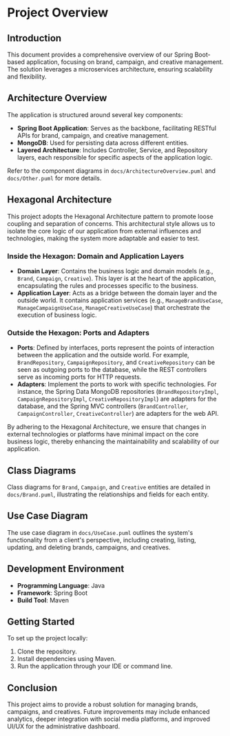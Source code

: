# Project Overview

## Introduction
This document provides a comprehensive overview of our Spring Boot-based application, focusing on brand, campaign, and creative management. The solution leverages a microservices architecture, ensuring scalability and flexibility.

## Architecture Overview
The application is structured around several key components:

- **Spring Boot Application**: Serves as the backbone, facilitating RESTful APIs for brand, campaign, and creative management.
- **MongoDB**: Used for persisting data across different entities.
- **Layered Architecture**: Includes Controller, Service, and Repository layers, each responsible for specific aspects of the application logic.

Refer to the component diagrams in `docs/ArchitectureOverview.puml` and `docs/Other.puml` for more details.

## Hexagonal Architecture

This project adopts the Hexagonal Architecture pattern to promote loose coupling and separation of concerns. This architectural style allows us to isolate the core logic of our application from external influences and technologies, making the system more adaptable and easier to test.

### Inside the Hexagon: Domain and Application Layers

- **Domain Layer**: Contains the business logic and domain models (e.g., `Brand`, `Campaign`, `Creative`). This layer is at the heart of the application, encapsulating the rules and processes specific to the business.
- **Application Layer**: Acts as a bridge between the domain layer and the outside world. It contains application services (e.g., `ManageBrandUseCase`, `ManageCampaignUseCase`, `ManageCreativeUseCase`) that orchestrate the execution of business logic.

### Outside the Hexagon: Ports and Adapters

- **Ports**: Defined by interfaces, ports represent the points of interaction between the application and the outside world. For example, `BrandRepository`, `CampaignRepository`, and `CreativeRepository` can be seen as outgoing ports to the database, while the REST controllers serve as incoming ports for HTTP requests.
- **Adapters**: Implement the ports to work with specific technologies. For instance, the Spring Data MongoDB repositories (`BrandRepositoryImpl`, `CampaignRepositoryImpl`, `CreativeRepositoryImpl`) are adapters for the database, and the Spring MVC controllers (`BrandController`, `CampaignController`, `CreativeController`) are adapters for the web API.

By adhering to the Hexagonal Architecture, we ensure that changes in external technologies or platforms have minimal impact on the core business logic, thereby enhancing the maintainability and scalability of our application.

## Class Diagrams
Class diagrams for `Brand`, `Campaign`, and `Creative` entities are detailed in `docs/Brand.puml`, illustrating the relationships and fields for each entity.

## Use Case Diagram
The use case diagram in `docs/UseCase.puml` outlines the system's functionality from a client's perspective, including creating, listing, updating, and deleting brands, campaigns, and creatives.

## Development Environment
- **Programming Language**: Java
- **Framework**: Spring Boot
- **Build Tool**: Maven

## Getting Started
To set up the project locally:
1. Clone the repository.
2. Install dependencies using Maven.
3. Run the application through your IDE or command line.

## Conclusion
This project aims to provide a robust solution for managing brands, campaigns, and creatives. Future improvements may include enhanced analytics, deeper integration with social media platforms, and improved UI/UX for the administrative dashboard.